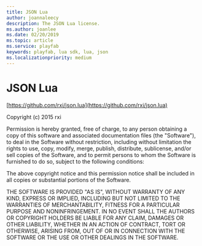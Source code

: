 ```yaml
---
title: JSON Lua
author: joannaleecy
description: The JSON Lua license.
ms.author: joanlee
ms.date: 02/20/2019
ms.topic: article
ms.service: playfab
keywords: playfab, lua sdk, lua, json
ms.localizationpriority: medium
---
```


# JSON Lua

[https://github.com/rxi/json.lua](https://github.com/rxi/json.lua)

Copyright (c) 2015 rxi

Permission is hereby granted, free of charge, to any person obtaining a copy of
this software and associated documentation files (the "Software"), to deal in
the Software without restriction, including without limitation the rights to
use, copy, modify, merge, publish, distribute, sublicense, and/or sell copies
of the Software, and to permit persons to whom the Software is furnished to do
so, subject to the following conditions:

The above copyright notice and this permission notice shall be included in all
copies or substantial portions of the Software.

THE SOFTWARE IS PROVIDED "AS IS", WITHOUT WARRANTY OF ANY KIND, EXPRESS OR
IMPLIED, INCLUDING BUT NOT LIMITED TO THE WARRANTIES OF MERCHANTABILITY,
FITNESS FOR A PARTICULAR PURPOSE AND NONINFRINGEMENT. IN NO EVENT SHALL THE
AUTHORS OR COPYRIGHT HOLDERS BE LIABLE FOR ANY CLAIM, DAMAGES OR OTHER
LIABILITY, WHETHER IN AN ACTION OF CONTRACT, TORT OR OTHERWISE, ARISING FROM,
OUT OF OR IN CONNECTION WITH THE SOFTWARE OR THE USE OR OTHER DEALINGS IN THE
SOFTWARE.